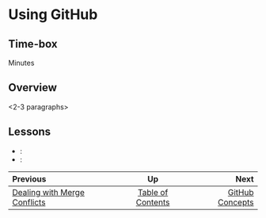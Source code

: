 # Using GitHub

## Time-box

<XX> Minutes

## Overview

<2-3 paragraphs>

## Lessons

* [<lesson title>](./<filename>.md): <objective of lesson>
* [<lesson title>](./<filename>.md): <objective of lesson>

| Previous | Up | Next |
|:---------|:---:|-----:|
| [Dealing with Merge Conflicts](./git_merge_conflicts.md) | [Table of Contents](./README.md) | [GitHub Concepts](./github_concepts.md) |
